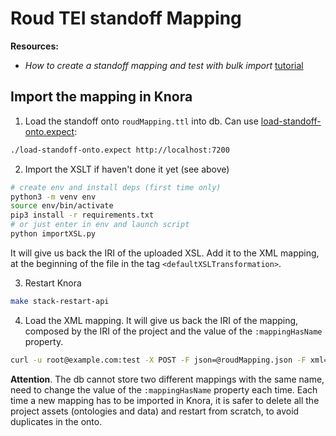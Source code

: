 # Roud TEI standoff Mapping

**Resources:**
- *How to create a standoff mapping and test with bulk import* [tutorial](https://github.com/LaDHUL/KnoraBulkStandoffImport)


## Import the mapping in Knora

1. Load the standoff onto `roudMapping.ttl` into db. Can use [load-standoff-onto.expect](load-standoff-onto.expect): 
```bash
./load-standoff-onto.expect http://localhost:7200
```

2. Import the XSLT if haven't done it yet (see above)
```bash
# create env and install deps (first time only)
python3 -m venv env
source env/bin/activate
pip3 install -r requirements.txt
# or just enter in env and launch script
python importXSL.py
```
It will give us back the IRI of the uploaded XSL. Add it to the XML mapping, at the beginning of the file in the tag `<defaultXSLTransformation>`.


3. Restart Knora
```bash
make stack-restart-api
```

4. Load the XML mapping. It will give us back the IRI of the mapping, composed by the IRI of the project and the value of the `:mappingHasName` property.
```bash
curl -u root@example.com:test -X POST -F json=@roudMapping.json -F xml=@roudMapping.xml http://localhost:3333/v2/mapping
```

**Attention**. The db cannot store two different mappings with the same name, need to change the value of the `:mappingHasName` property each time. Each time a new mapping has to be imported in Knora, it is safer to delete all the project assets (ontologies and data) and restart from scratch, to avoid duplicates in the onto.
